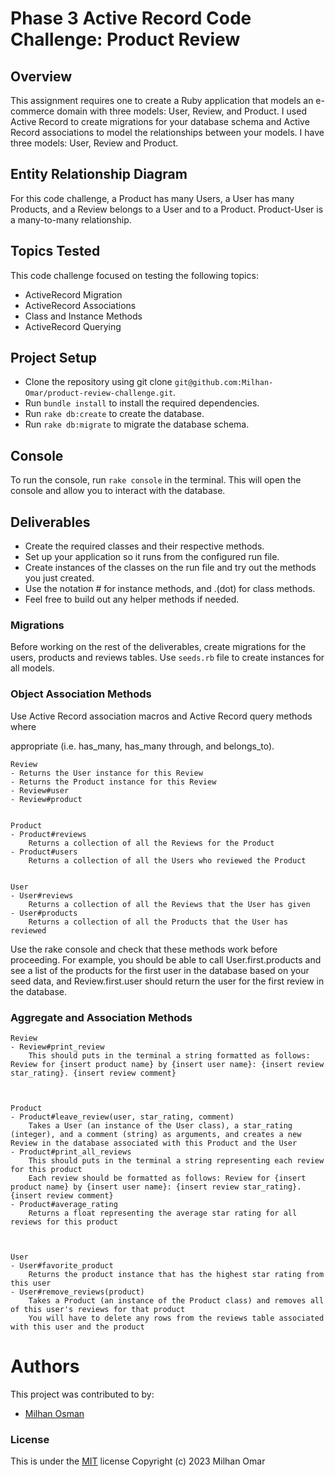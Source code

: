 # Phase 3 Active Record Code Challenge: Product Review

## Overview

This assignment requires one to create a Ruby application that models an e-commerce domain with three models: User, Review, and Product. I used Active Record to create migrations for your database schema and Active Record associations to model the relationships between your models. I have three models: User, Review and Product.

## Entity Relationship Diagram

For this code challenge, a Product has many Users, a User has many Products, and a Review belongs to a User and to a Product. Product-User is a many-to-many relationship.

## Topics Tested

This code challenge focused on testing the following topics:

- ActiveRecord Migration
- ActiveRecord Associations
- Class and Instance Methods
- ActiveRecord Querying

## Project Setup

- Clone the repository using git clone `git@github.com:Milhan-Omar/product-review-challenge.git`.
- Run `bundle install` to install the required dependencies.
- Run `rake db:create` to create the database.
- Run `rake db:migrate` to migrate the database schema.

## Console

To run the console, run `rake console` in the terminal. This will open the console and allow you to interact with the database.

## Deliverables

- Create the required classes and their respective methods.
- Set up your application so it runs from the configured run file.
- Create instances of the classes on the run file and try out the methods you just created.
- Use the notation # for instance methods, and .(dot) for class methods.
- Feel free to build out any helper methods if needed.

### Migrations

Before working on the rest of the deliverables, create migrations for the users, products and reviews tables. Use `seeds.rb` file to create instances for all models.

### Object Association Methods

Use Active Record association macros and Active Record query methods where

appropriate (i.e. has_many, has_many through, and belongs_to).

    
    Review
    - Returns the User instance for this Review
    - Returns the Product instance for this Review
    - Review#user
    - Review#product
    
    
    Product
    - Product#reviews
        Returns a collection of all the Reviews for the Product
    - Product#users
        Returns a collection of all the Users who reviewed the Product
    

    User
    - User#reviews
        Returns a collection of all the Reviews that the User has given
    - User#products
        Returns a collection of all the Products that the User has reviewed
    

Use the rake console and check that these methods work before proceeding. For
example, you should be able to call User.first.products and see a list of the products for the first user in the database based on your seed data, and Review.first.user should return the user for the first review in the database.

### Aggregate and Association Methods

    
    Review
    - Review#print_review
        This should puts in the terminal a string formatted as follows: Review for {insert product name} by {insert user name}: {insert review star_rating}. {insert review comment}
    

    
    Product
    - Product#leave_review(user, star_rating, comment)
        Takes a User (an instance of the User class), a star_rating (integer), and a comment (string) as arguments, and creates a new Review in the database associated with this Product and the User
    - Product#print_all_reviews
        This should puts in the terminal a string representing each review for this product
        Each review should be formatted as follows: Review for {insert product name} by {insert user name}: {insert review star_rating}. {insert review comment}
    - Product#average_rating
        Returns a float representing the average star rating for all reviews for this product
    

    
    User
    - User#favorite_product
        Returns the product instance that has the highest star rating from this user
    - User#remove_reviews(product)
        Takes a Product (an instance of the Product class) and removes all of this user's reviews for that product
        You will have to delete any rows from the reviews table associated with this user and the product
    
# Authors

This project was contributed to by:

- [Milhan Osman](https://github.com/Milhan-Omar)

### License

This is under the [MIT](LICENSE) license
Copyright (c) 2023 Milhan Omar 

